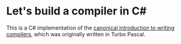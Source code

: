 # Let's build a compiler in C#

This is a C# implementation of the [canonical introduction to writing compilers](https://xmonader.github.io/letsbuildacompiler-pretty/tutor01_introduction.html), which was originally written in Turbo Pascal.
